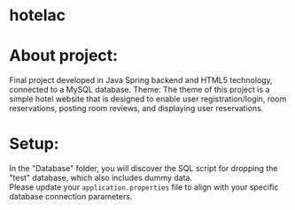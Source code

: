# hotelac
# About project: 
Final project developed in Java Spring backend and HTML5 technology, connected to a MySQL database. Theme: The theme of this project is a simple hotel website that is designed to enable user registration/login, room reservations, posting room reviews, and displaying user reservations.
# Setup:
In the "Database" folder, you will discover the SQL script for dropping the "test" database, which also includes dummy data.<br>Please update your `application.properties` file to align with your specific database connection parameters.
